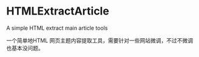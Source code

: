 # HTMLExtractArticle
A simple HTML extract main article tools

一个简单地HTML 网页主题内容提取工具，需要针对一些网站微调，不过不微调也基本没问题。
